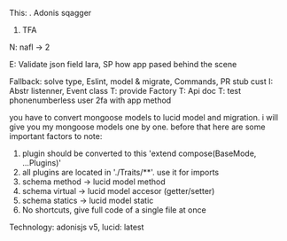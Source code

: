 This: 
. Adonis sqagger
1. TFA

N: nafl -> 2

E: Validate json field lara, SP how app pased behind the scene

Fallback: solve type, Eslint, model & migrate, Commands, PR stub cust
I: Abstr listenner, Event class
T: provide Factory
T: Api doc
T: test phonenumberless user 2fa with app method



you have to convert mongoose models to lucid model and migration. i will give you my mongoose models
one by one. before that here are some important factors to note:

1. plugin should be converted to this 'extend compose(BaseMode, ...Plugins)'
2. all plugins are located in './Traits/\*\*'. use it for imports
3. schema method -> lucid model method
4. schema virtual -> lucid model accesor (getter/setter)
5. schema statics -> lucid model static
6. No shortcuts, give full code of a single file at once

Technology: adonisjs v5, lucid: latest
